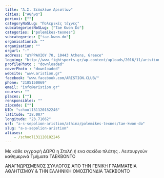 ```yaml
---
title: "Α.Σ. Σεπολίων Αριστίων"
cities: ["Αθήνα"]
perioxi: [""]
categoryNoSLug: "Πολεμικές τέχνες"
subcategoriesNoSLug: ["Tae Kwon Do"]
categories: ["polemikes-texnes"]
subcategories: ["tae-kwon-do"]
organisationid: ""
organisation: ""
orgurl: "-"
address: "ΔΥΡΡΑΧΙΟΥ 70, 10443 Athens, Greece"
logoimg: "http://www.fightsports.gr/wp-content/uploads/2016/11/aristion-logo.jpg"
profilePhoto : "downloaded"
coverPhoto : "downloaded"
website: "www.aristion.gr"
facebook: "www.facebook.com/ARISTION.CLUB/"
phone: "2105150069"
email: "info@aristion.gr"
courses: ""
places: [""]
rensponsibles: ""
zipcode: [""]
UID: "school131120182246"
latitude: "38.007"
longitude: "23.71662"
url: "a-s-sepolion-aristion/athina/polemikes-texnes/tae-kwon-do"
slug: "a-s-sepolion-aristion"
aliases:
    - /school131120182246
---
```



Με κάθε εγγραφή ΔΩΡΟ η Στολή ή ενα σακίδιο πλάτης . Λειτουργούν καθημερινά Τμήματα TAEΚΒΟΝΤΟ

ΑΝΑΓΝΩΡΙΣΜΕΝΟΣ ΣΥΛΛΟΓΟΣ ΑΠΟ ΤΗΝ ΓΕΝΙΚΗ ΓΡΑΜΜΑΤΕΙΑ ΑΘΛΗΤΙΣΜΟΥ &amp; ΤΗΝ ΕΛΛΗΝΙΚΗ ΟΜΟΣΠΟΝΔΙΑ ΤΑΕΚΒΟΝΤΟ